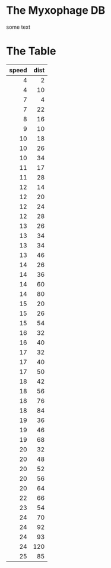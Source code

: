 The Myxophage DB
================

some text

The Table
=========

<table>
<thead>
<tr class="header">
<th align="right">speed</th>
<th align="right">dist</th>
</tr>
</thead>
<tbody>
<tr class="odd">
<td align="right">4</td>
<td align="right">2</td>
</tr>
<tr class="even">
<td align="right">4</td>
<td align="right">10</td>
</tr>
<tr class="odd">
<td align="right">7</td>
<td align="right">4</td>
</tr>
<tr class="even">
<td align="right">7</td>
<td align="right">22</td>
</tr>
<tr class="odd">
<td align="right">8</td>
<td align="right">16</td>
</tr>
<tr class="even">
<td align="right">9</td>
<td align="right">10</td>
</tr>
<tr class="odd">
<td align="right">10</td>
<td align="right">18</td>
</tr>
<tr class="even">
<td align="right">10</td>
<td align="right">26</td>
</tr>
<tr class="odd">
<td align="right">10</td>
<td align="right">34</td>
</tr>
<tr class="even">
<td align="right">11</td>
<td align="right">17</td>
</tr>
<tr class="odd">
<td align="right">11</td>
<td align="right">28</td>
</tr>
<tr class="even">
<td align="right">12</td>
<td align="right">14</td>
</tr>
<tr class="odd">
<td align="right">12</td>
<td align="right">20</td>
</tr>
<tr class="even">
<td align="right">12</td>
<td align="right">24</td>
</tr>
<tr class="odd">
<td align="right">12</td>
<td align="right">28</td>
</tr>
<tr class="even">
<td align="right">13</td>
<td align="right">26</td>
</tr>
<tr class="odd">
<td align="right">13</td>
<td align="right">34</td>
</tr>
<tr class="even">
<td align="right">13</td>
<td align="right">34</td>
</tr>
<tr class="odd">
<td align="right">13</td>
<td align="right">46</td>
</tr>
<tr class="even">
<td align="right">14</td>
<td align="right">26</td>
</tr>
<tr class="odd">
<td align="right">14</td>
<td align="right">36</td>
</tr>
<tr class="even">
<td align="right">14</td>
<td align="right">60</td>
</tr>
<tr class="odd">
<td align="right">14</td>
<td align="right">80</td>
</tr>
<tr class="even">
<td align="right">15</td>
<td align="right">20</td>
</tr>
<tr class="odd">
<td align="right">15</td>
<td align="right">26</td>
</tr>
<tr class="even">
<td align="right">15</td>
<td align="right">54</td>
</tr>
<tr class="odd">
<td align="right">16</td>
<td align="right">32</td>
</tr>
<tr class="even">
<td align="right">16</td>
<td align="right">40</td>
</tr>
<tr class="odd">
<td align="right">17</td>
<td align="right">32</td>
</tr>
<tr class="even">
<td align="right">17</td>
<td align="right">40</td>
</tr>
<tr class="odd">
<td align="right">17</td>
<td align="right">50</td>
</tr>
<tr class="even">
<td align="right">18</td>
<td align="right">42</td>
</tr>
<tr class="odd">
<td align="right">18</td>
<td align="right">56</td>
</tr>
<tr class="even">
<td align="right">18</td>
<td align="right">76</td>
</tr>
<tr class="odd">
<td align="right">18</td>
<td align="right">84</td>
</tr>
<tr class="even">
<td align="right">19</td>
<td align="right">36</td>
</tr>
<tr class="odd">
<td align="right">19</td>
<td align="right">46</td>
</tr>
<tr class="even">
<td align="right">19</td>
<td align="right">68</td>
</tr>
<tr class="odd">
<td align="right">20</td>
<td align="right">32</td>
</tr>
<tr class="even">
<td align="right">20</td>
<td align="right">48</td>
</tr>
<tr class="odd">
<td align="right">20</td>
<td align="right">52</td>
</tr>
<tr class="even">
<td align="right">20</td>
<td align="right">56</td>
</tr>
<tr class="odd">
<td align="right">20</td>
<td align="right">64</td>
</tr>
<tr class="even">
<td align="right">22</td>
<td align="right">66</td>
</tr>
<tr class="odd">
<td align="right">23</td>
<td align="right">54</td>
</tr>
<tr class="even">
<td align="right">24</td>
<td align="right">70</td>
</tr>
<tr class="odd">
<td align="right">24</td>
<td align="right">92</td>
</tr>
<tr class="even">
<td align="right">24</td>
<td align="right">93</td>
</tr>
<tr class="odd">
<td align="right">24</td>
<td align="right">120</td>
</tr>
<tr class="even">
<td align="right">25</td>
<td align="right">85</td>
</tr>
</tbody>
</table>
